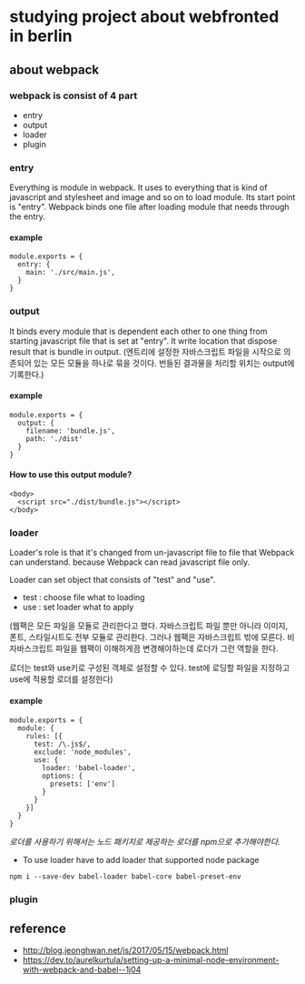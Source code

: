 # studying project about webfronted in berlin

## about webpack

### webpack is consist of 4 part
- entry
- output
- loader
- plugin

### entry
Everything is module in webpack.
It uses to everything that is kind of javascript and stylesheet and image and so on to load module.
Its start point is "entry".
Webpack binds one file after loading module that needs through the entry.

#### example 
```
module.exports = {
  entry: {
    main: './src/main.js',
  }
}
```

### output

It binds every module that is dependent each other to one thing from starting javascript file that is set at "entry".
It write location that dispose result that is bundle in output.
(엔트리에 설정한 자바스크립트 파일을 시작으로 의존되어 있는 모든 모듈을 하나로 묶을 것이다. 번들된 결과물을 처리할 위치는 output에 기록한다.)

#### example
```
module.exports = {
  output: {
    filename: 'bundle.js',
    path: './dist'
  }
}
```

#### How to use this output module?
```
<body>
  <script src="./dist/bundle.js"></script>
</body>
```

### loader

Loader's role is that it's changed from un-javascript file to file that Webpack can understand. because Webpack can read javascript file only.

Loader can set object that consists of "test" and "use".
- test : choose file what to loading
- use : set loader what to apply

(웹팩은 모든 파일을 모듈로 관리한다고 했다. 자바스크립트 파일 뿐만 아니라 이미지, 폰트, 스타일시트도 전부 모듈로 관리한다. 그러나 웹팩은 자바스크립트 밖에 모른다. 비 자바스크립트 파일을 웹팩이 이해하게끔 변경해야하는데 로더가 그런 역할을 한다.

로더는 test와 use키로 구성된 객체로 설정할 수 있다.
test에 로딩할 파일을 지정하고
use에 적용할 로더를 설정한다)

#### example
```
module.exports = {
  module: {
    rules: [{
      test: /\.js$/,
      exclude: 'node_modules',
      use: {
        loader: 'babel-loader',
        options: {
          presets: ['env']
        }
      }
    }]
  }
}
```

*로더를 사용하기 위해서는 노드 패키지로 제공하는 로더를 npm으로 추가해야한다.*
* To use loader have to add loader that supported node package
```
npm i --save-dev babel-loader babel-core babel-preset-env
```

### plugin


## reference 
- http://blog.jeonghwan.net/js/2017/05/15/webpack.html
- https://dev.to/aurelkurtula/setting-up-a-minimal-node-environment-with-webpack-and-babel--1j04
